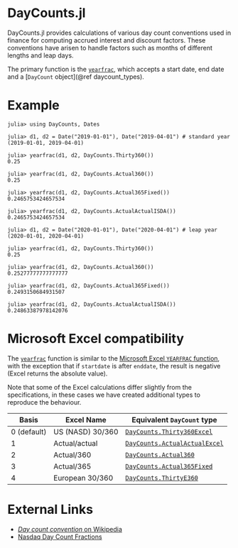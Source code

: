 # DayCounts.jl

DayCounts.jl provides calculations of various day count conventions used in finance for
computing accrued interest and discount factors. These conventions have arisen to handle
factors such as months of different lengths and leap days.

The primary function is the [`yearfrac`](@ref), which accepts a start date, end date and a [`DayCount` object](@ref daycount_types).

# Example

```jldoctest
julia> using DayCounts, Dates

julia> d1, d2 = Date("2019-01-01"), Date("2019-04-01") # standard year
(2019-01-01, 2019-04-01)

julia> yearfrac(d1, d2, DayCounts.Thirty360())
0.25

julia> yearfrac(d1, d2, DayCounts.Actual360())
0.25

julia> yearfrac(d1, d2, DayCounts.Actual365Fixed())
0.2465753424657534

julia> yearfrac(d1, d2, DayCounts.ActualActualISDA())
0.2465753424657534

julia> d1, d2 = Date("2020-01-01"), Date("2020-04-01") # leap year
(2020-01-01, 2020-04-01)

julia> yearfrac(d1, d2, DayCounts.Thirty360())
0.25

julia> yearfrac(d1, d2, DayCounts.Actual360())
0.25277777777777777

julia> yearfrac(d1, d2, DayCounts.Actual365Fixed())
0.2493150684931507

julia> yearfrac(d1, d2, DayCounts.ActualActualISDA())
0.24863387978142076
```

# Microsoft Excel compatibility

The [`yearfrac`](@ref) function is similar to the [Microsoft Excel `YEARFRAC` function](https://support.office.com/en-us/article/yearfrac-function-3844141e-c76d-4143-82b6-208454ddc6a8), with the exception that if `startdate` is after `enddate`, the result is negative (Excel returns the absolute value).

Note that some of the Excel calculations differ slightly from the specifications, in these cases we have created additional types to reproduce the behaviour.

| Basis       | Excel Name       | Equivalent `DayCount` type            |
|-------------|------------------|---------------------------------------|
| 0 (default) | US (NASD) 30/360 | [`DayCounts.Thirty360Excel`](@ref)    |
| 1           | Actual/actual    | [`DayCounts.ActualActualExcel`](@ref) |
| 2           | Actual/360       | [`DayCounts.Actual360`](@ref)         |
| 3           | Actual/365       | [`DayCounts.Actual365Fixed`](@ref)    |
| 4           | European 30/360  | [`DayCounts.ThirtyE360`](@ref)        |

# External Links
- [_Day count convention_ on Wikipedia](https://en.wikipedia.org/wiki/Day_count_convention)
- [Nasdaq Day Count Fractions](https://business.nasdaq.com/media/day-count-fractions_tcm5044-53854.pdf)
